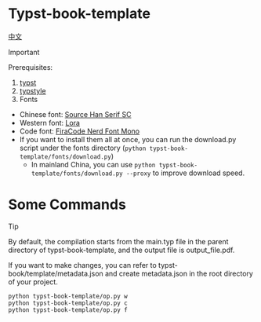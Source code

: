 # Typst-book-template
[中文](./README_zh.md)
> [!IMPORTANT]
> Prerequisites:
> 1. [typst](https://github.com/typst/typst)
> 2. [typstyle](https://github.com/Enter-tainer/typstyle)
> 3. Fonts
>   - Chinese font: [Source Han Serif SC](https://github.com/adobe-fonts/source-han-serif)
>   - Western font: [Lora](https://github.com/cyrealtype/Lora-Cyrillic)
>   - Code font: [FiraCode Nerd Font Mono](https://github.com/tonsky/FiraCode)
>   - If you want to install them all at once, you can run the download.py script under the fonts directory (`python typst-book-template/fonts/download.py`)
>       - In mainland China, you can use `python typst-book-template/fonts/download.py --proxy` to improve download speed.

# Some Commands
> [!Tip]
> By default, the compilation starts from the main.typ file in the parent directory of typst-book-template, and the output file is output_file.pdf.
> 
> If you want to make changes, you can refer to typst-book/template/metadata.json and create metadata.json in the root directory of your project.

```shell
python typst-book-template/op.py w
python typst-book-template/op.py c
python typst-book-template/op.py f
```